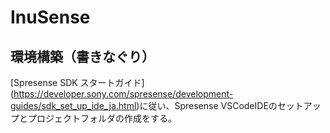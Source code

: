 # InuSense

## 環境構築（書きなぐり）
[Spresense SDK スタートガイド] (https://developer.sony.com/spresense/development-guides/sdk_set_up_ide_ja.html)に従い、Spresense VSCodeIDEのセットアップとプロジェクトフォルダの作成をする。

